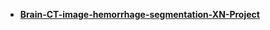 - <strong>[Brain-CT-image-hemorrhage-segmentation-XN-Project](https://github.com/qquella/Brain-CT-image-hemorrhage-segmentation-XN-Project)


